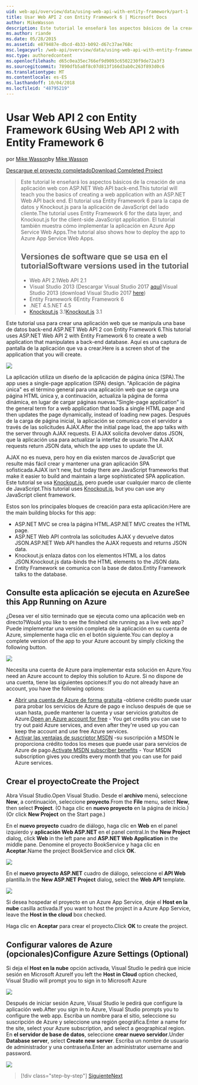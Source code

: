 ```yaml
---
uid: web-api/overview/data/using-web-api-with-entity-framework/part-1
title: Usar Web API 2 con Entity Framework 6 | Microsoft Docs
author: MikeWasson
description: Este tutorial le enseñará los aspectos básicos de la creación de una aplicación web con ASP.NET Web API back-end. Este tutorial usa Entity Framework 6 para el diseño de datos...
ms.author: riande
ms.date: 05/28/2015
ms.assetid: e879487e-dbcd-4b33-b092-d67c37ae768c
msc.legacyurl: /web-api/overview/data/using-web-api-with-entity-framework/part-1
msc.type: authoredcontent
ms.openlocfilehash: d65c0ea35ec766ef9d9093c6502230f9de72a3f3
ms.sourcegitcommit: 7890dfb5a8f8c07d813f166d3ab0c263f893d0c6
ms.translationtype: MT
ms.contentlocale: es-ES
ms.lasthandoff: 10/04/2018
ms.locfileid: "48795219"
---
```

<a name="using-web-api-2-with-entity-framework-6"></a><span data-ttu-id="913ed-104">Usar Web API 2 con Entity Framework 6</span><span class="sxs-lookup"><span data-stu-id="913ed-104">Using Web API 2 with Entity Framework 6</span></span>
====================
<span data-ttu-id="913ed-105">por [Mike Wasson](https://github.com/MikeWasson)</span><span class="sxs-lookup"><span data-stu-id="913ed-105">by [Mike Wasson](https://github.com/MikeWasson)</span></span>

[<span data-ttu-id="913ed-106">Descargue el proyecto completado</span><span class="sxs-lookup"><span data-stu-id="913ed-106">Download Completed Project</span></span>](https://github.com/MikeWasson/BookService)

> <span data-ttu-id="913ed-107">Este tutorial le enseñará los aspectos básicos de la creación de una aplicación web con ASP.NET Web API back-end.</span><span class="sxs-lookup"><span data-stu-id="913ed-107">This tutorial will teach you the basics of creating a web application with an ASP.NET Web API back end.</span></span> <span data-ttu-id="913ed-108">El tutorial usa Entity Framework 6 para la capa de datos y Knockout.js para la aplicación de JavaScript del lado cliente.</span><span class="sxs-lookup"><span data-stu-id="913ed-108">The tutorial uses Entity Framework 6 for the data layer, and Knockout.js for the client-side JavaScript application.</span></span> <span data-ttu-id="913ed-109">El tutorial también muestra cómo implementar la aplicación en Azure App Service Web Apps.</span><span class="sxs-lookup"><span data-stu-id="913ed-109">The tutorial also shows how to deploy the app to Azure App Service Web Apps.</span></span>
>
> ## <a name="software-versions-used-in-the-tutorial"></a><span data-ttu-id="913ed-110">Versiones de software que se usa en el tutorial</span><span class="sxs-lookup"><span data-stu-id="913ed-110">Software versions used in the tutorial</span></span>
>
> - <span data-ttu-id="913ed-111">Web API 2.1</span><span class="sxs-lookup"><span data-stu-id="913ed-111">Web API 2.1</span></span>
> - <span data-ttu-id="913ed-112">Visual Studio 2013 (Descargar Visual Studio 2017 [aquí](https://visualstudio.microsoft.com/downloads/?utm_medium=microsoft&utm_source=docs.microsoft.com&utm_campaign=button+cta&utm_content=download+vs2017))</span><span class="sxs-lookup"><span data-stu-id="913ed-112">Visual Studio 2013 (download Visual Studio 2017 [here](https://visualstudio.microsoft.com/downloads/?utm_medium=microsoft&utm_source=docs.microsoft.com&utm_campaign=button+cta&utm_content=download+vs2017))</span></span>
> - <span data-ttu-id="913ed-113">Entity Framework 6</span><span class="sxs-lookup"><span data-stu-id="913ed-113">Entity Framework 6</span></span>
> - <span data-ttu-id="913ed-114">.NET 4.5</span><span class="sxs-lookup"><span data-stu-id="913ed-114">.NET 4.5</span></span>
> - <span data-ttu-id="913ed-115">[Knockout.js](http://knockoutjs.com/) 3.1</span><span class="sxs-lookup"><span data-stu-id="913ed-115">[Knockout.js](http://knockoutjs.com/) 3.1</span></span>

<span data-ttu-id="913ed-116">Este tutorial usa para crear una aplicación web que se manipula una base de datos back-end ASP.NET Web API 2 con Entity Framework 6.</span><span class="sxs-lookup"><span data-stu-id="913ed-116">This tutorial uses ASP.NET Web API 2 with Entity Framework 6 to create a web application that manipulates a back-end database.</span></span> <span data-ttu-id="913ed-117">Aquí es una captura de pantalla de la aplicación que va a crear.</span><span class="sxs-lookup"><span data-stu-id="913ed-117">Here is a screen shot of the application that you will create.</span></span>

[![](part-1/_static/image2.png)](part-1/_static/image1.png)

<span data-ttu-id="913ed-118">La aplicación utiliza un diseño de la aplicación de página única (SPA).</span><span class="sxs-lookup"><span data-stu-id="913ed-118">The app uses a single-page application (SPA) design.</span></span> <span data-ttu-id="913ed-119">"Aplicación de página única" es el término general para una aplicación web que se carga una página HTML única y, a continuación, actualiza la página de forma dinámica, en lugar de cargar páginas nuevas.</span><span class="sxs-lookup"><span data-stu-id="913ed-119">"Single-page application" is the general term for a web application that loads a single HTML page and then updates the page dynamically, instead of loading new pages.</span></span> <span data-ttu-id="913ed-120">Después de la carga de página inicial, la aplicación se comunica con el servidor a través de las solicitudes AJAX.</span><span class="sxs-lookup"><span data-stu-id="913ed-120">After the initial page load, the app talks with the server through AJAX requests.</span></span> <span data-ttu-id="913ed-121">El AJAX solicita devolver datos JSON, que la aplicación usa para actualizar la interfaz de usuario.</span><span class="sxs-lookup"><span data-stu-id="913ed-121">The AJAX requests return JSON data, which the app uses to update the UI.</span></span>

<span data-ttu-id="913ed-122">AJAX no es nueva, pero hoy en día existen marcos de JavaScript que resulte más fácil crear y mantener una gran aplicación SPA sofisticada.</span><span class="sxs-lookup"><span data-stu-id="913ed-122">AJAX isn't new, but today there are JavaScript frameworks that make it easier to build and maintain a large sophisticated SPA application.</span></span> <span data-ttu-id="913ed-123">Este tutorial se usa [Knockout.js](http://knockoutjs.com/), pero puede usar cualquier marco de cliente de JavaScript.</span><span class="sxs-lookup"><span data-stu-id="913ed-123">This tutorial uses [Knockout.js](http://knockoutjs.com/), but you can use any JavaScript client framework.</span></span>

<span data-ttu-id="913ed-124">Estos son los principales bloques de creación para esta aplicación:</span><span class="sxs-lookup"><span data-stu-id="913ed-124">Here are the main building blocks for this app:</span></span>

- <span data-ttu-id="913ed-125">ASP.NET MVC se crea la página HTML.</span><span class="sxs-lookup"><span data-stu-id="913ed-125">ASP.NET MVC creates the HTML page.</span></span>
- <span data-ttu-id="913ed-126">ASP.NET Web API controla las solicitudes AJAX y devuelve datos JSON.</span><span class="sxs-lookup"><span data-stu-id="913ed-126">ASP.NET Web API handles the AJAX requests and returns JSON data.</span></span>
- <span data-ttu-id="913ed-127">Knockout.js enlaza datos con los elementos HTML a los datos JSON.</span><span class="sxs-lookup"><span data-stu-id="913ed-127">Knockout.js data-binds the HTML elements to the JSON data.</span></span>
- <span data-ttu-id="913ed-128">Entity Framework se comunica con la base de datos.</span><span class="sxs-lookup"><span data-stu-id="913ed-128">Entity Framework talks to the database.</span></span>

## <a name="see-this-app-running-on-azure"></a><span data-ttu-id="913ed-129">Consulte esta aplicación se ejecuta en Azure</span><span class="sxs-lookup"><span data-stu-id="913ed-129">See this App Running on Azure</span></span>

<span data-ttu-id="913ed-130">¿Desea ver el sitio terminado que se ejecuta como una aplicación web en directo?</span><span class="sxs-lookup"><span data-stu-id="913ed-130">Would you like to see the finished site running as a live web app?</span></span> <span data-ttu-id="913ed-131">Puede implementar una versión completa de la aplicación en su cuenta de Azure, simplemente haga clic en el botón siguiente.</span><span class="sxs-lookup"><span data-stu-id="913ed-131">You can deploy a complete version of the app to your Azure account by simply clicking the following button.</span></span>

[![](http://azuredeploy.net/deploybutton.png)](https://azuredeploy.net/?WT.mc_id=deploy_azure_aspnet&repository=https://github.com/tfitzmac/BookService)

<span data-ttu-id="913ed-132">Necesita una cuenta de Azure para implementar esta solución en Azure.</span><span class="sxs-lookup"><span data-stu-id="913ed-132">You need an Azure account to deploy this solution to Azure.</span></span> <span data-ttu-id="913ed-133">Si no dispone de una cuenta, tiene las siguientes opciones:</span><span class="sxs-lookup"><span data-stu-id="913ed-133">If you do not already have an account, you have the following options:</span></span>

- <span data-ttu-id="913ed-134">[Abrir una cuenta de Azure de forma gratuita](https://azure.microsoft.com/pricing/free-trial/?WT.mc_id=A443DD604) -obtiene crédito puede usar para probar los servicios de Azure de pago e incluso después de que se usan hasta, puede mantener la cuenta y usar servicios gratuitos de Azure.</span><span class="sxs-lookup"><span data-stu-id="913ed-134">[Open an Azure account for free](https://azure.microsoft.com/pricing/free-trial/?WT.mc_id=A443DD604) - You get credits you can use to try out paid Azure services, and even after they're used up you can keep the account and use free Azure services.</span></span>
- <span data-ttu-id="913ed-135">[Activar las ventajas de suscriptor MSDN](https://azure.microsoft.com/pricing/member-offers/msdn-benefits-details/?WT.mc_id=A443DD604) -su suscripción a MSDN le proporciona crédito todos los meses que puede usar para servicios de Azure de pago.</span><span class="sxs-lookup"><span data-stu-id="913ed-135">[Activate MSDN subscriber benefits](https://azure.microsoft.com/pricing/member-offers/msdn-benefits-details/?WT.mc_id=A443DD604) - Your MSDN subscription gives you credits every month that you can use for paid Azure services.</span></span>

## <a name="create-the-project"></a><span data-ttu-id="913ed-136">Crear el proyecto</span><span class="sxs-lookup"><span data-stu-id="913ed-136">Create the Project</span></span>

<span data-ttu-id="913ed-137">Abra Visual Studio.</span><span class="sxs-lookup"><span data-stu-id="913ed-137">Open Visual Studio.</span></span> <span data-ttu-id="913ed-138">Desde el **archivo** menú, seleccione **New**, a continuación, seleccione **proyecto**.</span><span class="sxs-lookup"><span data-stu-id="913ed-138">From the **File** menu, select **New**, then select **Project**.</span></span> <span data-ttu-id="913ed-139">(O haga clic en **nuevo proyecto** en la página de inicio.)</span><span class="sxs-lookup"><span data-stu-id="913ed-139">(Or click **New Project** on the Start page.)</span></span>

<span data-ttu-id="913ed-140">En el **nuevo proyecto** cuadro de diálogo, haga clic en **Web** en el panel izquierdo y **aplicación Web ASP.NET** en el panel central.</span><span class="sxs-lookup"><span data-stu-id="913ed-140">In the **New Project** dialog, click **Web** in the left pane and **ASP.NET Web Application** in the middle pane.</span></span> <span data-ttu-id="913ed-141">Denomine el proyecto BookService y haga clic en **Aceptar**.</span><span class="sxs-lookup"><span data-stu-id="913ed-141">Name the project BookService and click **OK**.</span></span>

[![](part-1/_static/image4.png)](part-1/_static/image3.png)

<span data-ttu-id="913ed-142">En el **nuevo proyecto ASP.NET** cuadro de diálogo, seleccione el **API Web** plantilla.</span><span class="sxs-lookup"><span data-stu-id="913ed-142">In the **New ASP.NET Project** dialog, select the **Web API** template.</span></span>

[![](part-1/_static/image6.png)](part-1/_static/image5.png)

<span data-ttu-id="913ed-143">Si desea hospedar el proyecto en un Azure App Service, deje el **Host en la nube** casilla activada.</span><span class="sxs-lookup"><span data-stu-id="913ed-143">If you want to host the project in a Azure App Service, leave the **Host in the cloud** box checked.</span></span>

<span data-ttu-id="913ed-144">Haga clic en **Aceptar** para crear el proyecto.</span><span class="sxs-lookup"><span data-stu-id="913ed-144">Click **OK** to create the project.</span></span>

## <a name="configure-azure-settings-optional"></a><span data-ttu-id="913ed-145">Configurar valores de Azure (opcionales)</span><span class="sxs-lookup"><span data-stu-id="913ed-145">Configure Azure Settings (Optional)</span></span>

<span data-ttu-id="913ed-146">Si deja el **Host en la nube** opción activada, Visual Studio le pedirá que inicie sesión en Microsoft Azure</span><span class="sxs-lookup"><span data-stu-id="913ed-146">If you left the **Host in Cloud** option checked, Visual Studio will prompt you to sign in to Microsoft Azure</span></span>

[![](part-1/_static/image8.png)](part-1/_static/image7.png)

<span data-ttu-id="913ed-147">Después de iniciar sesión Azure, Visual Studio le pedirá que configure la aplicación web.</span><span class="sxs-lookup"><span data-stu-id="913ed-147">After you sign in to Azure, Visual Studio prompts you to configure the web app.</span></span> <span data-ttu-id="913ed-148">Escriba un nombre para el sitio, seleccione su suscripción de Azure y seleccione una región geográfica.</span><span class="sxs-lookup"><span data-stu-id="913ed-148">Enter a name for the site, select your Azure subscription, and select a geographical region.</span></span> <span data-ttu-id="913ed-149">En **el servidor de base de datos**, seleccione **crear nuevo servidor**.</span><span class="sxs-lookup"><span data-stu-id="913ed-149">Under **Database server**, select **Create new server**.</span></span> <span data-ttu-id="913ed-150">Escriba un nombre de usuario de administrador y una contraseña.</span><span class="sxs-lookup"><span data-stu-id="913ed-150">Enter an administrator username and password.</span></span>

[![](part-1/_static/image10.png)](part-1/_static/image9.png)

> [!div class="step-by-step"]
> [<span data-ttu-id="913ed-151">Siguiente</span><span class="sxs-lookup"><span data-stu-id="913ed-151">Next</span></span>](part-2.md)

